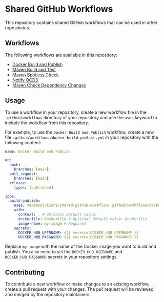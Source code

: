 # Shared GitHub Workflows

This repository contains shared GitHub workflows that can be used in other repositories.
 
## Workflows

The following workflows are available in this repository:

- [Docker Build and Publish](docs/docker-build-publish.md)
- [Maven Build and Test](docs/maven-build-test.md)
- [Maven Spotless Check](docs/maven-spotless-check.md)
- [Notify OCD3](docs/ocd3-notify.md)
- [Maven Check Dependency Changes ](docs/maven-check-deps-build-publish.md)

## Usage

To use a workflow in your repository, create a new workflow file in the `.github/workflows` directory of your repository and use the `uses` keyword to include the workflow from this repository.

For example, to use the `Docker Build and Publish` workflow, create a new file `.github/workflows/docker-build-publish.yml` in your repository with the following content:

```yaml
name: Docker Build and Publish

on:
  push:
    branches: [main]
  pull_request:
    branches: [main]
  release:
    types: [published]

jobs:
  build-publish:
    uses: mekomsolutions/shared-github-workflow/.github/workflows/docker-build-publish.yml@main
    with:
      context: . # Optional default value: .
      dockerfile: Dockerfile # Optional default value: Dockerfile
      image-name: my-image # Required
    secrets:
      DOCKER_HUB_USERNAME: ${{ secrets.DOCKER_HUB_USERNAME }}
      DOCKER_HUB_PASSWORD: ${{ secrets.DOCKER_HUB_PASSWORD }}
```

Replace `my-image` with the name of the Docker image you want to build and publish. You also need to set the `DOCKER_HUB_USERNAME` and `DOCKER_HUB_PASSWORD` secrets in your repository settings.

## Contributing

To contribute a new workflow or make changes to an existing workflow, create a pull request with your changes. The pull request will be reviewed and merged by the repository maintainers.

